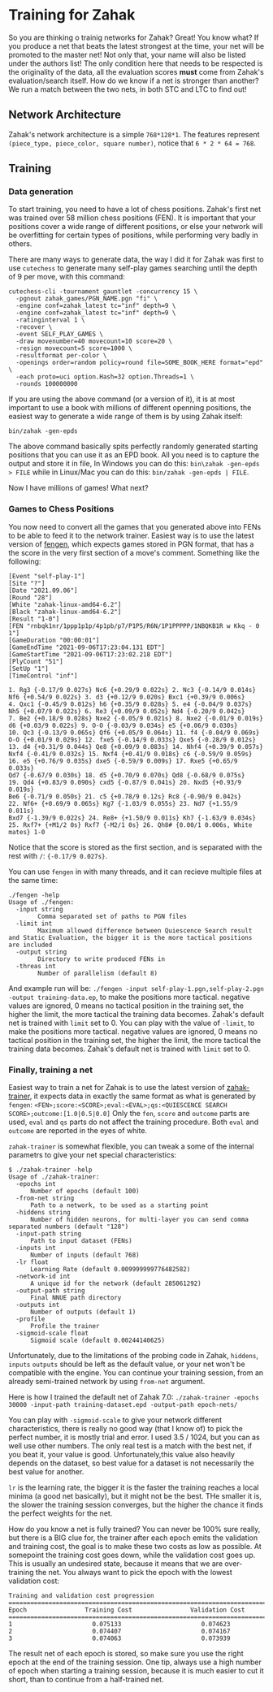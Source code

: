 # Training for Zahak

So you are thinking o trainig networks for Zahak? Great! You know what? If you
produce a net that beats the latest strongest at the time, your net will be
promoted to the master net! Not only that, your name will also be listed under
the authors list! The only condition here that needs to be respected is the
originality of the data, all the evaluation scores **must** come from Zahak's
evaluation/search itself. How do we know if a net is stronger than another? We
run a match between the two nets, in both STC and LTC to find out!

## Network Architecture

Zahak's network architecture is a simple `768*128*1`. The features represent
`(piece_type, piece_color, square number)`, notice that `6 * 2 * 64 = 768`.

## Training

### Data generation

To start training, you need to have a lot of chess positions. Zahak's first net
was trained over 58 million chess positions (FEN). It is important that your
positions cover a wide range of different positions, or else your network will
be overfitting for certain types of positions, while performing very badly in
others.

There are many ways to generate data, the way I did it for Zahak was first to
use `cutechess` to generate many self-play games searching until the depth of 9
per move, with this command:

```
cutechess-cli -tournament gauntlet -concurrency 15 \
  -pgnout zahak_games/PGN_NAME.pgn "fi" \
  -engine conf=zahak_latest tc="inf" depth=9 \
  -engine conf=zahak_latest tc="inf" depth=9 \
  -ratinginterval 1 \
  -recover \
  -event SELF_PLAY_GAMES \
  -draw movenumber=40 movecount=10 score=20 \
  -resign movecount=5 score=1000 \
  -resultformat per-color \
  -openings order=random policy=round file=SOME_BOOK_HERE format="epd" \
  -each proto=uci option.Hash=32 option.Threads=1 \
  -rounds 100000000
```

If you are using the above command (or a version of it), it is at most
important to use a book with millions of different openning positions, the
easiest way to generate a wide range of them is by using Zahak itself:

```
bin/zahak -gen-epds
```

The above command basically spits perfectly randomly generated starting
positions that you can use it as an EPD book. All you need is to capture the
output and store it in file, In Windows you can do this: `bin\zahak -gen-epds >
FILE` while in Linux/Mac you can do this: `bin/zahak -gen-epds | FILE`.

Now I have millions of games! What next?

### Games to Chess Positions 

You now need to convert all the games that you generated above into FENs to be
able to feed it to the network trainer. Easiest way is to use the latest
version of [fengen](https://github.com/amanjpro/fengen/releases), which expects
games stored in PGN format, that has a the score in the very first section of a
move's comment. Something like the following:

```
[Event "self-play-1"]
[Site "?"]
[Date "2021.09.06"]
[Round "28"]
[White "zahak-linux-amd64-6.2"]
[Black "zahak-linux-amd64-6.2"]
[Result "1-0"]
[FEN "rnbqk1nr/1ppp1p1p/4p1pb/p7/P1P5/R6N/1P1PPPPP/1NBQKB1R w Kkq - 0 1"]
[GameDuration "00:00:01"]
[GameEndTime "2021-09-06T17:23:04.131 EDT"]
[GameStartTime "2021-09-06T17:23:02.218 EDT"]
[PlyCount "51"]
[SetUp "1"]
[TimeControl "inf"]

1. Rg3 {-0.17/9 0.027s} Nc6 {+0.29/9 0.022s} 2. Nc3 {-0.14/9 0.014s}
Nf6 {+0.54/9 0.022s} 3. d3 {+0.12/9 0.020s} Bxc1 {+0.39/9 0.006s}
4. Qxc1 {-0.45/9 0.012s} h6 {+0.35/9 0.028s} 5. e4 {-0.04/9 0.037s}
Nh5 {+0.07/9 0.022s} 6. Re3 {+0.09/9 0.052s} Nd4 {-0.20/9 0.042s}
7. Be2 {+0.18/9 0.028s} Nxe2 {-0.05/9 0.021s} 8. Nxe2 {-0.01/9 0.019s}
d6 {+0.03/9 0.022s} 9. O-O {-0.03/9 0.034s} e5 {+0.06/9 0.030s}
10. Qc3 {-0.13/9 0.065s} Qf6 {+0.05/9 0.064s} 11. f4 {-0.04/9 0.069s}
O-O {+0.01/9 0.029s} 12. fxe5 {-0.14/9 0.033s} Qxe5 {-0.28/9 0.012s}
13. d4 {+0.31/9 0.044s} Qe8 {+0.09/9 0.083s} 14. Nhf4 {+0.39/9 0.057s}
Nxf4 {-0.41/9 0.032s} 15. Nxf4 {+0.41/9 0.018s} c6 {-0.59/9 0.059s}
16. e5 {+0.76/9 0.035s} dxe5 {-0.59/9 0.009s} 17. Rxe5 {+0.65/9 0.033s}
Qd7 {-0.67/9 0.030s} 18. d5 {+0.70/9 0.070s} Qd8 {-0.68/9 0.075s}
19. Qd4 {+0.83/9 0.090s} cxd5 {-0.87/9 0.041s} 20. Nxd5 {+0.93/9 0.019s}
Be6 {-0.71/9 0.050s} 21. c5 {+0.78/9 0.12s} Rc8 {-0.90/9 0.042s}
22. Nf6+ {+0.69/9 0.065s} Kg7 {-1.03/9 0.055s} 23. Nd7 {+1.55/9 0.011s}
Bxd7 {-1.39/9 0.022s} 24. Re8+ {+1.50/9 0.011s} Kh7 {-1.63/9 0.034s}
25. Rxf7+ {+M1/2 0s} Rxf7 {-M2/1 0s} 26. Qh8# {0.00/1 0.006s, White mates} 1-0
```

Notice that the score is stored as the first section, and is separated with the
rest with `/`: `{-0.17/9 0.027s}`.

You can use `fengen` in with many threads, and it can recieve multiple files at
the same time:

```
./fengen -help
Usage of ./fengen:
  -input string
    	Comma separated set of paths to PGN files
  -limit int
    	Maximum allowed difference between Quiescence Search result and Static Evaluation, the bigger it is the more tactical positions are included
  -output string
    	Directory to write produced FENs in
  -threas int
    	Number of parallelism (default 8)
```

And example run will be: `./fengen -input self-play-1.pgn,self-play-2.pgn
-output training-data.ep`, to make the positions more tactical. negative values
are ignored, 0 means no tactical position in the training set, the higher the
limit, the more tactical the training data becomes. Zahak's default net is
trained with `limit` set to 0.  You can play with the value of `-limit`, to
make the positions more tactical. negative values are ignored, 0 means no
tactical position in the training set, the higher the limit, the more tactical
the training data becomes. Zahak's default net is trained with `limit` set to
0.

### Finally, training a net

Easiest way to train a net for Zahak is to use the latest version of
[zahak-trainer](https://github.com/amanjpro/zahak-trainer/releases), it expects
data in exactly the same format as what is generated by `fengen`:
`<FEN>;score:<SCORE>;eval:<EVAL>;qs:<QUIESCENCE SEARCH
SCORE>;outcome:[1.0|0.5|0.0]` Only the `fen`, `score` and `outcome` parts are
used, `eval` and `qs` parts do not affect the training procedure. Both `eval`
and `outcome` are reported in the eyes of white.

`zahak-trainer` is somewhat flexible, you can tweak a some of the internal
parametrs to give your net special characteristics:

```
$ ./zahak-trainer -help
Usage of ./zahak-trainer:
  -epochs int
      Number of epochs (default 100)
  -from-net string
      Path to a network, to be used as a starting point
  -hiddens string
      Number of hidden neurons, for multi-layer you can send comma separated numbers (default "128")
  -input-path string
      Path to input dataset (FENs)
  -inputs int
      Number of inputs (default 768)
  -lr float
      Learning Rate (default 0.009999999776482582)
  -network-id int
      A unique id for the network (default 285061292)
  -output-path string
      Final NNUE path directory
  -outputs int
      Number of outputs (default 1)
  -profile
      Profile the trainer
  -sigmoid-scale float
      Sigmoid scale (default 0.00244140625)
```

Unfortunately, due to the limitations of the probing code in Zahak, `hiddens`,
`inputs` `outputs` should be left as the default value, or your net won't be
compatible with the engine. You can continue your training session, from an
already semi-trained network by using `from-net` argument.

Here is how I trained the default net of Zahak 7.0: `./zahak-trainer -epochs
30000 -input-path training-dataset.epd -output-path epoch-nets/`

You can play with `-sigmoid-scale` to give your network different
characteristics, there is really no good way (that I know of) to pick the
perfect number, it is mostly trial and error. I used 3.5 / 1024, but you can as
well use other numbers. The only real test is a match with the best net, if you
beat it, your value is good. Unfortunately,this value also heavily depends on
the dataset, so best value for a dataset is not necessarily the best value for
another.

`lr` is the learning rate, the bigger it is the faster the training reaches a
local minima (a good net basically), but it might not be the best. THe smaller
it is, the slower the training session converges, but the higher the chance it
finds the perfect weights for the net.

How do you know a net is fully trained? You can never be 100% sure really, but
there is a BIG clue for, the trainer after each epoch emits the validation and
training cost, the goal is to make these two costs as low as possible. At
somepoint the training cost goes down, while the validation cost goes up. This
is usually an undesired state, because it means that we are over-training the
net. You always want to pick the epoch with the lowest validation cost:

```
Training and validation cost progression
==============================================================================
Epoch                Training Cost                Validation Cost
==============================================================================
1                      0.075133                      0.074623
2                      0.074407                      0.074167
3                      0.074063                      0.073939
```

The result net of each epoch is stored, so make sure you use the right epoch at
the end of the training session. One tip, always use a high number of epoch
when starting a training session, because it is much easier to cut it short,
than to continue from a half-trained net.
